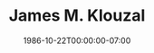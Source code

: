---
title: James M. Klouzal
date: 1986-10-22T00:00:00-07:00
tags:
  - eagle
description:
draft: false
---